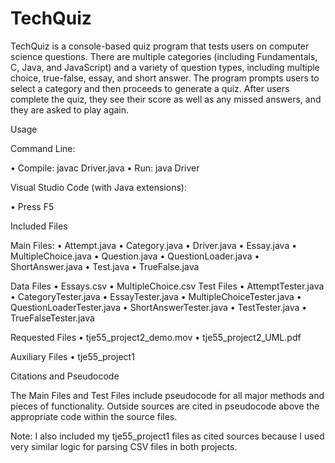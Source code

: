 # TechQuiz

TechQuiz is a console-based quiz program that tests users on computer science questions. There are multiple categories (including Fundamentals, C, Java, and JavaScript) and a variety of question types, including multiple choice, true-false, essay, and short answer. The program prompts users to select a category and then proceeds to generate a quiz. After users complete the quiz, they see their score as well as any missed answers, and they are asked to play again.


Usage

Command Line:

•	Compile: javac Driver.java
•	Run: java Driver

Visual Studio Code (with Java extensions):

•	Press F5


Included Files

Main Files:
•	Attempt.java
•	Category.java
•	Driver.java
•	Essay.java
•	MultipleChoice.java
•	Question.java
•	QuestionLoader.java
•	ShortAnswer.java
•	Test.java
•	TrueFalse.java

Data Files
•	Essays.csv
•	MultipleChoice.csv
Test Files
•	AttemptTester.java
•	CategoryTester.java
•	EssayTester.java
•	MultipleChoiceTester.java
•	QuestionLoaderTester.java
•	ShortAnswerTester.java
•	TestTester.java
•	TrueFalseTester.java

Requested Files
•	tje55_project2_demo.mov
•	tje55_project2_UML.pdf

Auxiliary Files
•	tje55_project1


Citations and Pseudocode

The Main Files and Test Files include pseudocode for all major methods and pieces of functionality. Outside sources are cited in pseudocode above the appropriate code within the source files.

Note: I also included my tje55_project1 files as cited sources because I used very similar logic for parsing CSV files in both projects.
